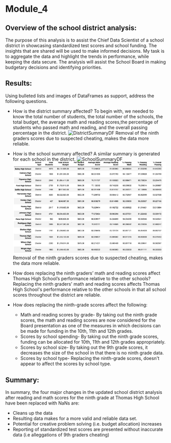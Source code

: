 # Module_4

## Overview of the school district analysis:
The purpose of this analysis is to assist the Chief Data Scientist of a school district in showcasing standardized test scores and school funding.  The insights that are shared will be used to make informed decisions.  My task is to aggregate the data and highlight the trends in performance, while keeping the data secure.  The analysis will assist the School Board in making budgetary decisions and identifying priorities.

## Results:
Using bulleted lists and images of DataFrames as support, address the following questions.

* How is the district summary affected?  To begin with, we needed to know the total number of students, the total number of the schools, the total budget, the average math and reading scores,the percentage of students who passed math and reading, and the overall passing percentage in the district.
![DistrictSummaryDF](DistrictSummaryDF.png)
Removal of the ninth graders scores due to suspected cheating, makes the data more reliable.

* How is the school summary affected?  A similar summary is generated for each school in the district. ![SchoolSummaryDF](SchoolSummaryDF.png) ![ALLSchoolTable](ALLSchoolTable.png)
Removal of the ninth graders scores due to suspected cheating, makes the data more reliable.

* How does replacing the ninth graders’ math and reading scores affect Thomas High School’s performance relative to the other schools?  Replacing the ninth graders' math and reading scores affects Thomas High School's performance relative to the other schools in that all school scores throughout the district are reliable.

* How does replacing the ninth-grade scores affect the following:
  * Math and reading scores by grade-  By taking out the ninth grade scores, the math and reading scores are now considered for the Board presentation as one of     the measures in which decisions can be made for funding in the 10th, 11th and 12th grades.
  * Scores by school spending-  By taking out the ninth grade scores, funding can be allocated for 10th, 11th and 12th grades appropriately.
  * Scores by school size- By taking out the 9th grade scores, it decreases the size of the school in that there is no ninth grade data.
  * Scores by school type- Replacing the ninth-grade scores, doesn't appear to affect the scores by school type.
  
## Summary:  
In summary, the four major changes in the updated school district analysis after reading and math scores for the ninth grade at Thomas High School have been replaced with NaNs are: 
* Cleans up the data
* Resulting data makes for a more valid and reliable data set.
* Potential for creative problem solving (i.e. budget allocation) increases
* Reporting of standardized test scores are presented without inaccurate data (i.e alleggations of 9th graders cheating)
